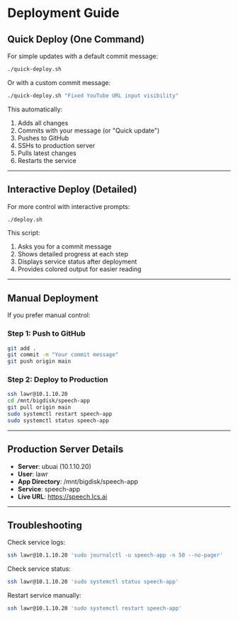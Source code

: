 # Deployment Guide

## Quick Deploy (One Command)

For simple updates with a default commit message:
```bash
./quick-deploy.sh
```

Or with a custom commit message:
```bash
./quick-deploy.sh "Fixed YouTube URL input visibility"
```

This automatically:
1. Adds all changes
2. Commits with your message (or "Quick update")
3. Pushes to GitHub
4. SSHs to production server
5. Pulls latest changes
6. Restarts the service

---

## Interactive Deploy (Detailed)

For more control with interactive prompts:
```bash
./deploy.sh
```

This script:
1. Asks you for a commit message
2. Shows detailed progress at each step
3. Displays service status after deployment
4. Provides colored output for easier reading

---

## Manual Deployment

If you prefer manual control:

### Step 1: Push to GitHub
```bash
git add .
git commit -m "Your commit message"
git push origin main
```

### Step 2: Deploy to Production
```bash
ssh lawr@10.1.10.20
cd /mnt/bigdisk/speech-app
git pull origin main
sudo systemctl restart speech-app
sudo systemctl status speech-app
```

---

## Production Server Details
- **Server**: ubuai (10.1.10.20)
- **User**: lawr
- **App Directory**: /mnt/bigdisk/speech-app
- **Service**: speech-app
- **Live URL**: https://speech.lcs.ai

---

## Troubleshooting

Check service logs:
```bash
ssh lawr@10.1.10.20 'sudo journalctl -u speech-app -n 50 --no-pager'
```

Check service status:
```bash
ssh lawr@10.1.10.20 'sudo systemctl status speech-app'
```

Restart service manually:
```bash
ssh lawr@10.1.10.20 'sudo systemctl restart speech-app'
```
